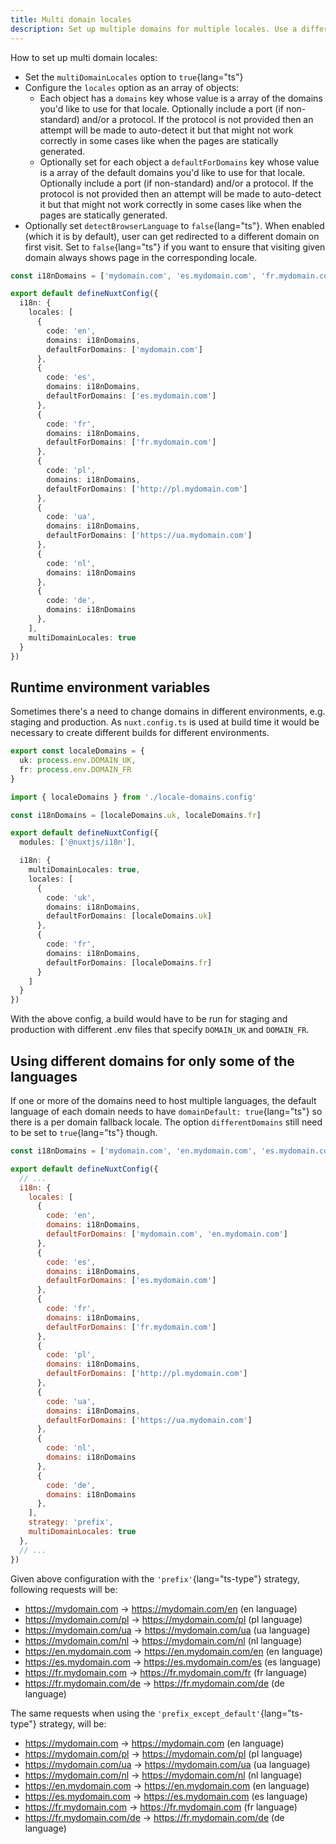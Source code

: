```yaml
---
title: Multi domain locales
description: Set up multiple domains for multiple locales. Use a different domain name for each language your app supports.
---
```


How to set up multi domain locales:

- Set the `multiDomainLocales` option to `true`{lang="ts"}
- Configure the `locales` option as an array of objects:
  - Each object has a `domains` key whose value is a array of the domains you'd like to use for that locale. Optionally include a port (if non-standard) and/or a protocol. If the protocol is not provided then an attempt will be made to auto-detect it but that might not work correctly in some cases like when the pages are statically generated.
  - Optionally set for each object a `defaultForDomains` key whose value is a array of the default domains you'd like to use for that locale. Optionally include a port (if non-standard) and/or a protocol. If the protocol is not provided then an attempt will be made to auto-detect it but that might not work correctly in some cases like when the pages are statically generated.
- Optionally set `detectBrowserLanguage` to `false`{lang="ts"}. When enabled (which it is by default), user can get redirected to a different domain on first visit. Set to `false`{lang="ts"} if you want to ensure that visiting given domain always shows page in the corresponding locale.

```ts [nuxt.config.ts]
const i18nDomains = ['mydomain.com', 'es.mydomain.com', 'fr.mydomain.com', 'http://pl.mydomain.com', 'https://ua.mydomain.com']

export default defineNuxtConfig({
  i18n: {
    locales: [
      {
        code: 'en',
        domains: i18nDomains,
        defaultForDomains: ['mydomain.com']
      },
      {
        code: 'es',
        domains: i18nDomains,
        defaultForDomains: ['es.mydomain.com']
      },
      {
        code: 'fr',
        domains: i18nDomains,
        defaultForDomains: ['fr.mydomain.com']
      },
      {
        code: 'pl',
        domains: i18nDomains,
        defaultForDomains: ['http://pl.mydomain.com']
      },
      {
        code: 'ua',
        domains: i18nDomains,
        defaultForDomains: ['https://ua.mydomain.com']
      },
      {
        code: 'nl',
        domains: i18nDomains
      },
      {
        code: 'de',
        domains: i18nDomains
      },
    ],
    multiDomainLocales: true
  }
})
```

## Runtime environment variables

Sometimes there's a need to change domains in different environments, e.g. staging and production.
As `nuxt.config.ts` is used at build time it would be necessary to create different builds for different environments.

```ts [locale-domains.config.ts]
export const localeDomains = {
  uk: process.env.DOMAIN_UK,
  fr: process.env.DOMAIN_FR
}
```

```ts [nuxt.config.ts]
import { localeDomains } from './locale-domains.config'

const i18nDomains = [localeDomains.uk, localeDomains.fr]

export default defineNuxtConfig({
  modules: ['@nuxtjs/i18n'],

  i18n: {
    multiDomainLocales: true,
    locales: [
      {
        code: 'uk',
        domains: i18nDomains,
        defaultForDomains: [localeDomains.uk]
      },
      {
        code: 'fr',
        domains: i18nDomains,
        defaultForDomains: [localeDomains.fr]
      }
    ]
  }
})
```

With the above config, a build would have to be run for staging and production with different .env files that specify `DOMAIN_UK` and `DOMAIN_FR`.

## Using different domains for only some of the languages

If one or more of the domains need to host multiple languages, the default language of each domain needs to have `domainDefault: true`{lang="ts"} so there is a per domain fallback locale.
The option `differentDomains` still need to be set to `true`{lang="ts"} though.

```js {}[nuxt.config.js]
const i18nDomains = ['mydomain.com', 'en.mydomain.com', 'es.mydomain.com', 'fr.mydomain.com', 'http://pl.mydomain.com', 'https://ua.mydomain.com']

export default defineNuxtConfig({
  // ...
  i18n: {
    locales: [
      {
        code: 'en',
        domains: i18nDomains,
        defaultForDomains: ['mydomain.com', 'en.mydomain.com']
      },
      {
        code: 'es',
        domains: i18nDomains,
        defaultForDomains: ['es.mydomain.com']
      },
      {
        code: 'fr',
        domains: i18nDomains,
        defaultForDomains: ['fr.mydomain.com']
      },
      {
        code: 'pl',
        domains: i18nDomains,
        defaultForDomains: ['http://pl.mydomain.com']
      },
      {
        code: 'ua',
        domains: i18nDomains,
        defaultForDomains: ['https://ua.mydomain.com']
      },
      {
        code: 'nl',
        domains: i18nDomains
      },
      {
        code: 'de',
        domains: i18nDomains
      },
    ],
    strategy: 'prefix',
    multiDomainLocales: true
  },
  // ...
})
```

Given above configuration with the `'prefix'`{lang="ts-type"} strategy, following requests will be:
- https://mydomain.com -> https://mydomain.com/en (en language)
- https://mydomain.com/pl -> https://mydomain.com/pl (pl language)
- https://mydomain.com/ua -> https://mydomain.com/ua (ua language)
- https://mydomain.com/nl -> https://mydomain.com/nl (nl language)
- https://en.mydomain.com -> https://en.mydomain.com/en (en language)
- https://es.mydomain.com -> https://es.mydomain.com/es (es language)
- https://fr.mydomain.com -> https://fr.mydomain.com/fr (fr language)
- https://fr.mydomain.com/de -> https://fr.mydomain.com/de (de language)

The same requests when using the `'prefix_except_default'`{lang="ts-type"} strategy, will be:
- https://mydomain.com -> https://mydomain.com (en language)
- https://mydomain.com/pl -> https://mydomain.com/pl (pl language)
- https://mydomain.com/ua -> https://mydomain.com/ua (ua language)
- https://mydomain.com/nl -> https://mydomain.com/nl (nl language)
- https://en.mydomain.com -> https://en.mydomain.com (en language)
- https://es.mydomain.com -> https://es.mydomain.com (es language)
- https://fr.mydomain.com -> https://fr.mydomain.com (fr language)
- https://fr.mydomain.com/de -> https://fr.mydomain.com/de (de language)